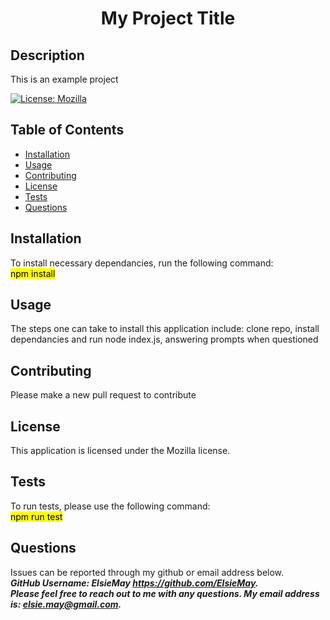 <h1 align="center">My Project Title</h1>

## Description

This is an example project

[![License: Mozilla](https://img.shields.io/badge/license-Mozilla-yellow)](https://opensource.org/licenses/MPL-2.0)

## Table of Contents

- [Installation](#installation)
- [Usage](#usage)
- [Contributing](#contributing)
- [License](#license)
- [Tests](#tests)
- [Questions](#questions)

## Installation

To install necessary dependancies, run the following command:<br>
<mark>npm install</mark>

## Usage

The steps one can take to install this application include: clone repo, install dependancies and run node index.js, answering prompts when questioned

## Contributing

Please make a new pull request to contribute

## License

This application is licensed under the Mozilla license.

## Tests

To run tests, please use the following command:<br>
<mark>npm run test</mark>

## Questions

Issues can be reported through my github or email address below.<br>
**_GitHub Username: ElsieMay <https://github.com/ElsieMay>._**<br>
**_Please feel free to reach out to me with any questions. My email address is: elsie.may@gmail.com._**
